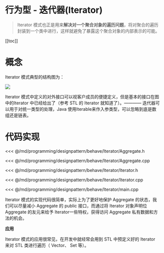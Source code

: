 # 行为型 - 迭代器(Iterator)

> Iterator 模式也正是用来**解决对一个聚合对象的遍历问题**，将对聚合的遍历封装到一个类中进行，这样就避免了暴露这个聚合对象的内部表示的可能。

​[[toc]]

# 概念

Iterator 模式典型的结构图为：

![](/_images/programming/designpattern/behave/Iterator.png)

Iterator 模式中定义的对外接口可以视客户成员的便捷定义，但是基本的接口在图中的Iterator 中已经给出了（参考 STL 的 Iterator 就知道了）。———— 迭代器可以用于对统一类型的处理，Java 使用Iterable<T>来作入参类型，可以忽略到底是数组还是链表。

# 代码实现

<<< @/md/programming/designpattern/behave/Iterator/Aggregate.h

<<< @/md/programming/designpattern/behave/Iterator/Aggregate.cpp

<<< @/md/programming/designpattern/behave/Iterator/Iterator.h

<<< @/md/programming/designpattern/behave/Iterator/Iterator.cpp

<<< @/md/programming/designpattern/behave/Iterator/main.cpp

Iterator 模式的实现代码很简单，实际上为了更好地保护 Aggregate 的状态，我们可以尽量减小 Aggregate 的 public 接口，而通过将 Iterator 对象声明位 Aggregate 的友元来给予 Iterator一些特权，获得访问 Aggregate 私有数据和方法的机会。

**应用**

Iterator 模式的应用很常见，在开发中就经常会用到 STL 中预定义好的 Iterator 来对 STL 类进行遍历（ Vector、 Set 等）。
